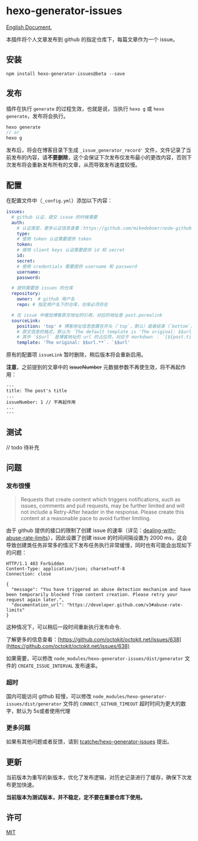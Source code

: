 # hexo-generator-issues

[English Document.](/README.md)

本插件将个人文章发布到 github 的指定仓库下，每篇文章作为一个 issue。

## 安装

```
npm install hexo-generator-issues@beta --save
```

## 发布
插件在执行 `generate` 的过程生效，也就是说，当执行 `hexo g` 或 `hexo generate`，发布将会执行。

```js
hexo generate 
// or
hexo g
```

发布后，将会在博客目录下生成 `_issue_generator_record'` 文件，文件记录了当前发布的内容，请**不要删除**，这个会保证下次发布仅发布最小的更改内容，否则下次发布将会重新发布所有的文章，从而导致发布速度较慢。

## 配置
在配置文件中（`_config.yml`）添加以下内容：

```yml
issues:
  # github 认证，提交 issue 的时候需要
  auth:
    # 认证类型，更多认证信息查看：https://github.com/mikedeboer/node-github#authentication
    type: 
    # 使用 token 认证需要提供 token
    token: 
    # 使用 client keys 认证需要提供 id 和 secret
    id:
    secret: 
    # 使用 credentials 需要提供 username 和 password
    username:
    password:

  # 提供需要放 issues 的仓库
  repository:
    owner:  # github 用户名
    repo: # 指定用户名下的仓库，仓库必须存在

  # 在 issue 中增加博客原文地址的引用，对应的地址是 post.permalink
  sourceLink: 
    position: 'top' # 博客地址信息放置在开头（`top`，默认）或者结束（`bottom`），使用其他值则忽略该项配置
    # 原文信息的格式，默认为 `The default template is 'The original: $$url.**`， 
    # 其中 `$$url` 是博客地址的 url 的占位符，对应于 markdown ： `[${post.title}](${post.permalink})`
    template: 'The original: $$url.**`. `$$url' 
```

原有的配置项 `issueLink` 暂时删除，稍后版本将会重新启用。

**注意**，之前提到的文章中的 ~~issueNumber~~ 元数据参数不再使生效，将不再起作用：

```
---
title: The post's title
...
issueNumber: 1 // 不再起作用
...
---
```

## 测试
// todo 待补充 

## 问题

### 发布很慢

> Requests that create content which triggers notifications, such as issues, comments and pull requests, may be further limited and will not include a Retry-After header in the response. Please create this content at a reasonable pace to avoid further limiting.

由于 github 提供的接口的限制了创建 issue 的速率（详见：[dealing-with-abuse-rate-limits](https://developer.github.com/v3/guides/best-practices-for-integrators/#dealing-with-abuse-rate-limits)），因此设置了创建 issue 的时间间隔设置为 2000 ms，这会导致创建类任务非常多的情况下发布任务执行非常缓慢，同时也有可能会出现如下的问题：

```
HTTP/1.1 403 Forbidden
Content-Type: application/json; charset=utf-8
Connection: close

{
  "message": "You have triggered an abuse detection mechanism and have been temporarily blocked from content creation. Please retry your request again later.",
  "documentation_url": "https://developer.github.com/v3#abuse-rate-limits"
}
```

这种情况下，可以稍后一段时间重新执行发布命令.

了解更多的信息查看：[https://github.com/octokit/octokit.net/issues/638](https://github.com/octokit/octokit.net/issues/638)

如果需要，可以修改 `node_modules/hexo-generator-issues/dist/generator` 文件的 `CREATE_ISSUE_INTERVAL` 发布速率。

### 超时
国内可能访问 github 较慢，可以修改 `node_modules/hexo-generator-issues/dist/generator` 文件的 `CONNECT_GITHUB_TIMEOUT` 超时时间为更大的数字，默认为 5s或者使用代理

### 更多问题
如果有其他问题或者反馈，请到 [tcatche/hexo-generator-issues](https://github.com/tcatche/hexo-generator-issues/issues) 提出。

## 更新
当前版本为重写的新版本，优化了发布逻辑，对历史记录进行了缓存，确保下次发布更加快速。

**当前版本为测试版本，并不稳定，定不要在重要仓库下使用。**

## 许可
[MIT](./LICENSE)